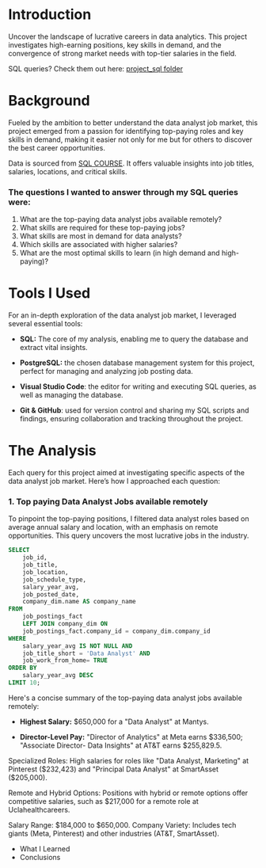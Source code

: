 # Introduction
Uncover the landscape of lucrative careers in data analytics. This project investigates high-earning positions, key skills in demand, and the convergence of strong market needs with top-tier salaries in the field.

SQL queries? Check them out here: [project_sql folder](/project_sql/) 

# Background

Fueled by the ambition to better understand the data analyst job market, this project emerged from a passion for identifying top-paying roles and key skills in demand, making it easier not only for me but for others to discover the best career opportunities.

Data is sourced from [SQL COURSE](https://lukebarousse.com/sql). It offers valuable insights into job titles, salaries, locations, and critical skills.

### The questions I wanted to answer through my SQL queries were:

1. What are the top-paying data analyst jobs available remotely?
2. What skills are required for these top-paying jobs?
3. What skills are most in demand for data analysts?
4. Which skills are associated with higher salaries?
5. What are the most optimal skills to learn (in high demand and high-paying)?

# Tools I Used

For an in-depth exploration of the data analyst job market, I leveraged several essential tools:

- **SQL:** The core of my analysis, enabling me to query the database and extract vital insights.

- **PostgreSQL:** the chosen database management system for this project, perfect for managing and analyzing job posting data.

- **Visual Studio Code**: the editor for writing and executing SQL queries, as well as managing the database.

- **Git & GitHub**: used for version control and sharing my SQL scripts and findings, ensuring collaboration and tracking throughout the project.

# The Analysis

Each query for this project aimed at investigating specific aspects of the data analyst job market. Here’s how I approached each question:

### 1. Top paying Data Analyst Jobs available remotely

To pinpoint the top-paying positions, I filtered data analyst roles based on average annual salary and location, with an emphasis on remote opportunities. This query uncovers the most lucrative jobs in the industry.

```sql
SELECT
    job_id,
    job_title,
    job_location,
    job_schedule_type,
    salary_year_avg,
    job_posted_date,
    company_dim.name AS company_name
FROM
    job_postings_fact
    LEFT JOIN company_dim ON 
    job_postings_fact.company_id = company_dim.company_id
WHERE
    salary_year_avg IS NOT NULL AND 
    job_title_short = 'Data Analyst' AND 
    job_work_from_home= TRUE
ORDER BY
    salary_year_avg DESC
LIMIT 10;
```
Here's a concise summary of the top-paying data analyst jobs available remotely:

- **Highest Salary:** $650,000 for a "Data Analyst" at Mantys.

- **Director-Level Pay:** "Director of Analytics" at Meta earns $336,500; 
"Associate Director- Data Insights" at AT&T earns $255,829.5.

Specialized Roles: High salaries for roles like "Data Analyst, Marketing" at Pinterest ($232,423) 
and "Principal Data Analyst" at SmartAsset ($205,000).

Remote and Hybrid Options: Positions with hybrid or remote options offer competitive salaries, 
such as $217,000 for a remote role at Uclahealthcareers.

Salary Range: $184,000 to $650,000.
Company Variety: Includes tech giants (Meta, Pinterest) and other industries (AT&T, SmartAsset).

- What I Learned
- Conclusions

